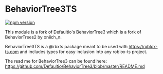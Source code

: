 # BehaviorTree3TS

[![npm version](https://badge.fury.io/js/@rbxts%2Fbehavior-tree-3.svg)](https://badge.fury.io/js/@rbxts%2Fbehavior-tree-3)

This module is a fork of Defaultio's BehaviorTree3 which is a fork of BehaviorTrees2 by oniich_n.

BehaviorTree3TS is a @rbxts package meant to be used with https://roblox-ts.com and includes types for easy inclusion into any roblox-ts project.

The read me for BehaviorTree3 can be found here: https://github.com/Defaultio/BehaviorTree3/blob/master/README.md
